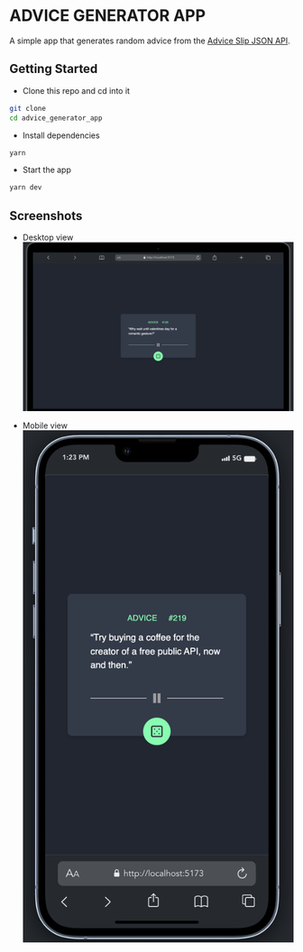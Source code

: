 # ADVICE GENERATOR APP

A simple app that generates random advice from the [Advice Slip JSON API](https://api.adviceslip.com/).

## Getting Started

- Clone this repo and cd into it

```bash
git clone
cd advice_generator_app
```

- Install dependencies

```bash
yarn
```

- Start the app

```bash
yarn dev
```

## Screenshots

- Desktop view
  ![Desktop view](./src/assets/screenshots/desktop.png)

- Mobile view
  ![Mobile view](./src/assets/screenshots/mobile.png)
